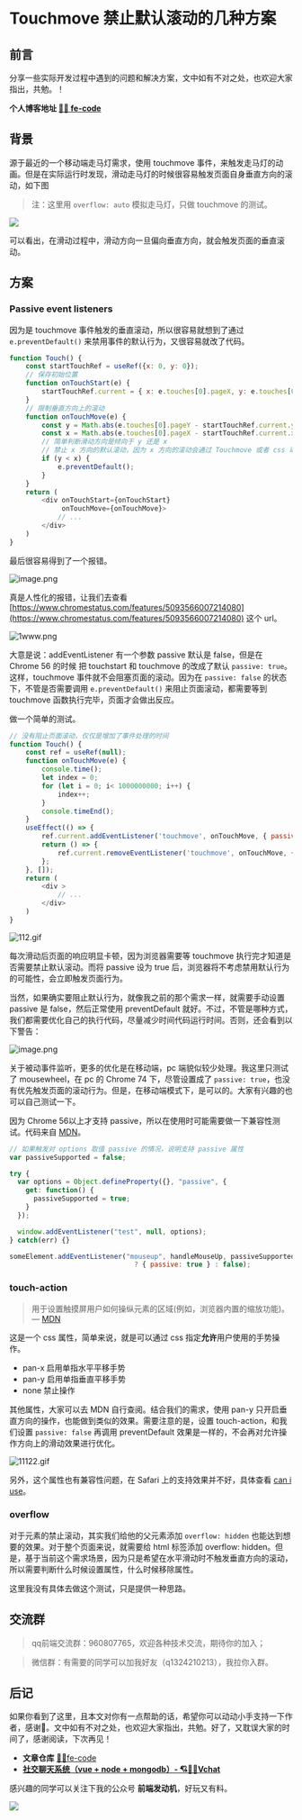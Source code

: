 # Touchmove 禁止默认滚动的几种方案

## 前言
分享一些实际开发过程中遇到的问题和解决方案，文中如有不对之处，也欢迎大家指出，共勉。！

**个人博客地址 [🍹🍰 fe-code](https://github.com/wuyawei/fe-code)**

## 背景
源于最近的一个移动端走马灯需求，使用 touchmove 事件，来触发走马灯的动画。但是在实际运行时发现，滑动走马灯的时候很容易触发页面自身垂直方向的滚动，如下图

> 注：这里用 `overflow: auto` 模拟走马灯，只做 touchmove 的测试。

![](https://i.loli.net/2019/08/05/HvAeykDIGW5fc8S.gif)

可以看出，在滑动过程中，滑动方向一旦偏向垂直方向，就会触发页面的垂直滚动。

## 方案
### Passive event listeners
因为是 touchmove 事件触发的垂直滚动，所以很容易就想到了通过 `e.preventDefault()` 来禁用事件的默认行为，又很容易就改了代码。

``` javascript
function Touch() {
    const startTouchRef = useRef({x: 0, y: 0});
    // 保存初始位置
    function onTouchStart(e) {
        startTouchRef.current = { x: e.touches[0].pageX, y: e.touches[0].pageY };
    }
    // 限制垂直方向上的滚动
    function onTouchMove(e) {
        const y = Math.abs(e.touches[0].pageY - startTouchRef.current.y);
        const x = Math.abs(e.touches[0].pageX - startTouchRef.current.x);
        // 简单判断滑动方向是倾向于 y 还是 x
        // 禁止 x 方向的默认滚动，因为 x 方向的滚动会通过 Touchmove 或者 css 动画 实现
        if (y < x) {
            e.preventDefault();
        }
    }
    return (
        <div onTouchStart={onTouchStart}
             onTouchMove={onTouchMove}>
            // ...
        </div>
    )
}
```

最后很容易得到了一个报错。

![image.png](https://i.loli.net/2019/08/05/5kL679RbMyixpoh.png)

真是人性化的报错，让我们去查看 [https://www.chromestatus.com/features/5093566007214080](https://www.chromestatus.com/features/5093566007214080) 这个 url。

![1www.png](https://i.loli.net/2019/08/05/jwmeZyPtKuOA4dr.png)

大意是说：addEventListener 有一个参数 passive 默认是 false，但是在 Chrome 56 的时候 把 touchstart 和 touchmove 的改成了默认 `passive: true`。这样，touchmove 事件就不会阻塞页面的滚动。因为在 `passive: false` 的状态下，不管是否需要调用 `e.preventDefault()` 来阻止页面滚动，都需要等到 touchmove 函数执行完毕，页面才会做出反应。

做一个简单的测试。

``` javascript
// 没有阻止页面滚动，仅仅是增加了事件处理的时间
function Touch() {
    const ref = useRef(null);
    function onTouchMove(e) {
        console.time();
        let index = 0;
        for (let i = 0; i< 1000000000; i++) {
            index++;
        }
        console.timeEnd();
    }
    useEffect(() => {
        ref.current.addEventListener('touchmove', onTouchMove, { passive: false });
        return () => {
            ref.current.removeEventListener('touchmove', onTouchMove, { passive: false });
        };
    }, []);
    return (
        <div >
            // ...
        </div>
    )
}
```

![112.gif](https://i.loli.net/2019/08/05/ijDVrJRpq5hfPM2.gif)

每次滑动后页面的响应明显卡顿，因为浏览器需要等 touchmove 执行完才知道是否需要禁止默认滚动。而将 passive 设为 true 后，浏览器将不考虑禁用默认行为的可能性，会立即触发页面行为。

当然，如果确实要阻止默认行为，就像我之前的那个需求一样，就需要手动设置 passive 是 false，然后正常使用 preventDefault 就好。不过，不管是哪种方式，我们都需要优化自己的执行代码，尽量减少时间代码运行时间。否则，还会看到以下警告：

![image.png](https://i.loli.net/2019/08/05/YXlOpWCcg4tPLIj.png)

关于被动事件监听，更多的优化是在移动端，pc 端貌似较少处理。我这里只测试了 mousewheel，在 pc 的 Chrome 74 下，尽管设置成了 `passive: true`，也没有优先触发页面的滚动行为。但是，在移动端模式下，是可以的。大家有兴趣的也可以自己测试一下。

因为 Chrome 56以上才支持 passive，所以在使用时可能需要做一下兼容性测试。代码来自 [MDN](https://developer.mozilla.org/zh-CN/docs/Web/API/EventTarget/addEventListener)。

``` javascript
// 如果触发对 options 取值 passive 的情况，说明支持 passive 属性
var passiveSupported = false;

try {
  var options = Object.defineProperty({}, "passive", {
    get: function() {
      passiveSupported = true;
    }
  });

  window.addEventListener("test", null, options);
} catch(err) {}

someElement.addEventListener("mouseup", handleMouseUp, passiveSupported
                               ? { passive: true } : false);
```
### touch-action
>  用于设置触摸屏用户如何操纵元素的区域(例如，浏览器内置的缩放功能)。 — [MDN](https://developer.mozilla.org/zh-CN/docs/Web/CSS/touch-action)

这是一个 css 属性，简单来说，就是可以通过 css 指定**允许**用户使用的手势操作。

* pan-x 启用单指水平平移手势
* pan-y 启用单指垂直平移手势
* none 禁止操作

其他属性，大家可以去 MDN 自行查阅。结合我们的需求，使用 pan-y 只开启垂直方向的操作，也能做到类似的效果。需要注意的是，设置 touch-action，和我们设置 `passive: false` 再调用 preventDefault 效果是一样的，不会再对允许操作方向上的滑动效果进行优化。

![11122.gif](https://i.loli.net/2019/08/05/JQTAg4ziW9oCuUG.gif)

另外，这个属性也有兼容性问题，在 Safari 上的支持效果并不好，具体查看 [can i use](https://www.caniuse.com/#search=touch-action)。

### overflow
对于元素的禁止滚动，其实我们给他的父元素添加 `overflow: hidden` 也能达到想要的效果。对于整个页面来说，就需要给 html 标签添加 overflow: hidden。但是，基于当前这个需求场景，因为只是希望在水平滑动时不触发垂直方向的滚动，所以需要判断什么时候设置属性，什么时候移除属性。

这里我没有具体去做这个测试，只是提供一种思路。

## 交流群
> qq前端交流群：960807765，欢迎各种技术交流，期待你的加入；

>微信群：有需要的同学可以加我好友（q1324210213），我拉你入群。

## 后记
  如果你看到了这里，且本文对你有一点帮助的话，希望你可以动动小手支持一下作者，感谢🍻。文中如有不对之处，也欢迎大家指出，共勉。好了，又耽误大家的时间了，感谢阅读，下次再见！

* **文章仓库** [🍹🍰fe-code](https://github.com/wuyawei/fe-code)
* **[社交聊天系统（vue + node + mongodb）- 💘🍦🙈Vchat](https://github.com/wuyawei/Vchat)**

感兴趣的同学可以关注下我的公众号 **前端发动机**，好玩又有料。

![](https://user-gold-cdn.xitu.io/2019/7/21/16c14d1d0f3be11e?w=400&h=400&f=jpeg&s=34646)